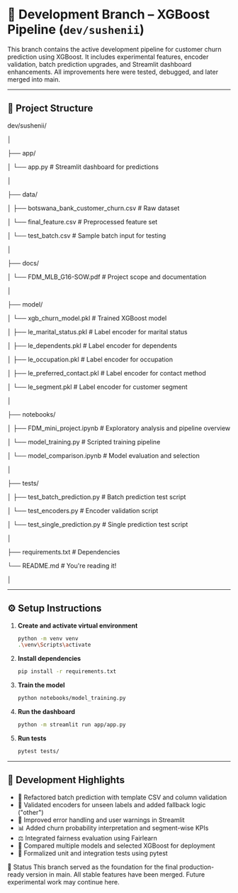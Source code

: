 # 🧪 Development Branch – XGBoost Pipeline (`dev/sushenii`)

This branch contains the active development pipeline for customer churn prediction using XGBoost. It includes experimental features, encoder validation, batch prediction upgrades, and Streamlit dashboard enhancements. All improvements here were tested, debugged, and later merged into main.

---

## 📁 Project Structure


dev/sushenii/

│

├── app/

│       └── app.py              # Streamlit dashboard for predictions

│

├── data/

│     ├── botswana_bank_customer_churn.csv    # Raw dataset

│     └── final_feature.csv         # Preprocessed feature set

│     └── test_batch.csv         # Sample batch input for testing

│

├── docs/

│   └── FDM_MLB_G16-SOW.pdf     # Project scope and documentation

│

├── model/

│   └── xgb_churn_model.pkl             # Trained XGBoost model

│   ├── le_marital_status.pkl          # Label encoder for marital status

│   ├── le_dependents.pkl              # Label encoder for dependents

│   ├── le_occupation.pkl              # Label encoder for occupation

│   ├── le_preferred_contact.pkl       # Label encoder for contact method

│   └── le_segment.pkl                 # Label encoder for customer segment

│

├── notebooks/

│   ├── FDM_mini_project.ipynb   # Exploratory analysis and pipeline overview

│   └── model_training.py       # Scripted training pipeline

│   └── model_comparison.ipynb     # Model evaluation and selection

│

├── tests/

│   ├── test_batch_prediction.py       # Batch prediction test script

│   └── test_encoders.py               # Encoder validation script

│   └── test_single_prediction.py     # Single prediction test script

│

├── requirements.txt           # Dependencies

└── README.md                     # You're reading it!

│

---

## ⚙️ Setup Instructions

1. **Create and activate virtual environment**
   ```bash
   python -m venv venv
   .\venv\Scripts\activate
   
2. **Install dependencies**
   ```bash
   pip install -r requirements.txt

3. **Train the model**
   ```bash
   python notebooks/model_training.py
   
4. **Run the dashboard**
   ```bash
   python -m streamlit run app/app.py

5. **Run tests**
   ```bash
   pytest tests/

---

## 🧠 Development Highlights
- 🔄 Refactored batch prediction with template CSV and column validation
- 🧪 Validated encoders for unseen labels and added fallback logic ("other")
- 🧼 Improved error handling and user warnings in Streamlit
- 📊 Added churn probability interpretation and segment-wise KPIs
- ⚖️ Integrated fairness evaluation using Fairlearn
- 🧬 Compared multiple models and selected XGBoost for deployment
- 🧪 Formalized unit and integration tests using pytest

🚧 Status
This branch served as the foundation for the final production-ready version in main. All stable features have been merged. Future experimental work may continue here.
